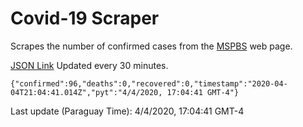 # Covid-19 Scraper

Scrapes the number of confirmed cases from the [MSPBS](https://www.mspbs.gov.py/covid-19.php) web page.

[JSON Link](https://jmayalag.github.io/covid19-scrape/cases.json)
Updated every 30 minutes.
```
{"confirmed":96,"deaths":0,"recovered":0,"timestamp":"2020-04-04T21:04:41.014Z","pyt":"4/4/2020, 17:04:41 GMT-4"}
```
Last update (Paraguay Time): 4/4/2020, 17:04:41 GMT-4